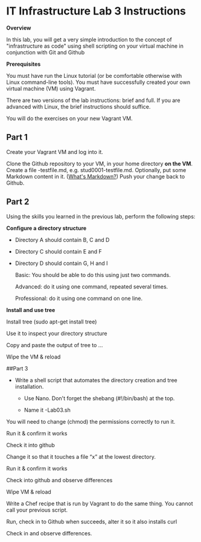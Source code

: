 # IT Infrastructure Lab 3 Instructions #
**Overview** 

In this lab, you will get a very simple introduction to the concept of "infrastructure as code" using shell scripting on your virtual machine in conjunction with Git and Github

**Prerequisites**

You must have run the Linux tutorial (or be comfortable otherwise with Linux command-line tools). 
You must have successfully created your own virtual machine (VM) using Vagrant. 

There are two versions of the lab instructions: brief and full. If you are advanced with Linux, the brief instructions should suffice. 

You will do the exercises on your new Vagrant VM. 

## Part 1 ##
Create your Vagrant VM and log into it. 

Clone the Github repository to your VM, in your home directory **on the VM**.
Create a file <your email>-testfile.md, e.g. stud0001-testfile.md. 
Optionally, put some Markdown content in it. ([What's Markdown?](https://github.com/adam-p/markdown-here/wiki/Markdown-Cheatsheet))
Push your change back to Github. 

## Part 2

Using the skills you learned in the previous lab,  perform the following steps:

**Configure a directory structure**
   
* Directory A should contain B, C and D

* Directory C should contain E and F

* Directory D should contain G, H and I


    Basic: You should be able to do this using just two commands.

    Advanced: do it using one command, repeated several times.  

    Professional: do it using one command on one line. 

**Install and use tree**

Install tree (sudo apt-get install tree)

Use it to inspect your directory structure

Copy and paste the output of tree to ... 

Wipe the VM & reload

##Part 3

* Write a shell script that automates the directory creation and tree installation. 

  * Use Nano. Don't forget the shebang (#!/bin/bash) at the top. 

   * Name it <your email>-Lab03.sh

You will need to change (chmod) the permissions correctly to run it. 

Run it & confirm it works

Check it into github

Change it so that it touches a file “x” at the lowest directory. 

Run it & confirm it works

Check into github and observe differences

Wipe VM  & reload

Write a Chef recipe that is run by Vagrant to do the same thing. You cannot call your previous script.

Run, check in to Github when succeeds, alter it so it also installs curl

Check in and observe differences.

